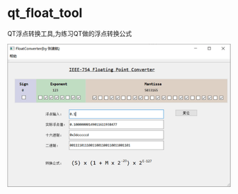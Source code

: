 # qt_float_tool

QT浮点转换工具,为练习QT做的浮点转换公式

![float_tool](https://github.com/Soga238/qt_float_tool/blob/master/docs/qt_float_tool.png)

